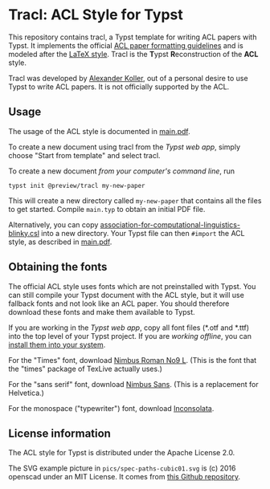 # Tracl: ACL Style for Typst

This repository contains tracl, a Typst template for writing ACL papers with Typst. It implements the official [ACL paper formatting guidelines](https://acl-org.github.io/ACLPUB/formatting.html) and is modeled after the [LaTeX style](https://github.com/acl-org/acl-style-files). Tracl is the **T**ypst **R**econstruction of the **ACL** style.

Tracl was developed by [Alexander Koller](https://www.coli.uni-saarland.de/~koller/), out of a personal desire to use Typst to write ACL papers. It is not officially supported by the ACL.

## Usage

The usage of the ACL style is documented in [main.pdf](main.pdf).

To create a new document using tracl from the _Typst web app_, simply choose "Start from template" and select tracl.

To create a new document _from your computer's command line_, run 

```
typst init @preview/tracl my-new-paper
```

This will create a new directory called `my-new-paper` that contains all the files to get started. Compile `main.typ` to obtain an initial PDF file.

Alternatively, you can copy [association-for-computational-linguistics-blinky.csl](https://github.com/coli-saar/typst-acl-style/blob/main/association-for-computational-linguistics-blinky.csl) into a new directory. Your Typst file can then `#import` the ACL style, as described in [main.pdf](main.pdf).




## Obtaining the fonts

The official ACL style uses fonts which are not preinstalled with Typst. You can still compile your Typst document with the ACL style, but it will use fallback fonts and not look like an ACL paper. You should therefore download these fonts and make them available to Typst.

If you are working in the _Typst web app_, copy all font files (\*.otf and \*.ttf) into the top level of your Typst project. If you are _working offline_, you can [install them into your system](https://typst.app/docs/reference/text/text/#parameters-font). 

For the "Times" font, download [Nimbus Roman No9 L](https://www.fontsquirrel.com/fonts/nimbus-roman-no9-l). (This is the font that the "times" package of TexLive actually uses.)

For the "sans serif" font, download [Nimbus Sans](https://www.fontsquirrel.com/fonts/nimbus-sans-l). (This is a replacement for Helvetica.)

For the monospace ("typewriter") font, download [Inconsolata](https://fonts.google.com/specimen/Inconsolata).


## License information

The ACL style for Typst is distributed under the Apache License 2.0.

The SVG example picture in `pics/spec-paths-cubic01.svg` is (c) 2016 openscad under an MIT License. It comes from [this Github repository](https://github.com/openscad/svg-tests).
